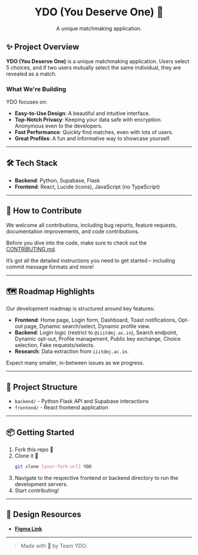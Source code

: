 <h1 align="center">YDO (You Deserve One) 💖</h1>

<p align="center">
  A unique matchmaking application.
</p>

## ✨ Project Overview

**YDO (You Deserve One)** is a unique matchmaking application. Users select 5 choices, and if two users mutually select the same individual, they are revealed as a match.
### What We're Building

YDO focuses on:

*   **Easy-to-Use Design**: A beautiful and intuitive interface.
*   **Top-Notch Privacy**: Keeping your data safe with encryption. Anonymous even to the developers.
*   **Fast Performance**: Quickly find matches, even with lots of users.
*   **Great Profiles**: A fun and informative way to showcase yourself.

---

## 🛠 Tech Stack

-   **Backend**: Python, Supabase, Flask
-   **Frontend**: React, Lucide (icons), JavaScript (no TypeScript)

---

## 🚀 How to Contribute

We welcome all contributions, including bug reports, feature requests, documentation improvements, and code contributions. 

Before you dive into the 
code, make sure to check 
out the [CONTRIBUTING.md](./CONTRIBUTING.md).

It’s got all the detailed 
instructions you need to 
get started – including 
commit message formats and 
more!

---

## 🗺️ Roadmap Highlights

Our development roadmap is structured around key features:

*   **Frontend**: Home page, Login form, Dashboard, Toast notifications, Opt-out page, Dynamic search/select, Dynamic profile view.
*   **Backend**: Login logic (restrict to `@iiitdmj.ac.in`), Search endpoint, Dynamic opt-out, Profile management, Public key exchange, Choice selection, Fake requests/selects.
*   **Research**: Data extraction from `iiitdmj.ac.in`.

Expect many smaller, in-between issues as we progress.

---

## 📂 Project Structure

*   `backend/` - Python Flask API and Supabase interactions
*   `frontend/` - React frontend application

---

## 📦 Getting Started

1.  Fork this repo 🍴
2.  Clone it 🔽
    ```bash
    git clone [your-fork-url] YDO
    ```
3.  Navigate to the respective frontend or backend directory to run the development servers.
4.  Start contributing!

---

## 🎨 Design Resources

*   [**Figma Link**](https://www.figma.com/design/qaiNixV0TQvIu2v2L6bdv6/YDO---BSoC?node-id=0-1&p=f&t=hRvzdbSnt4uHBvhs-0)

---

> Made with 💖 by Team YDO.